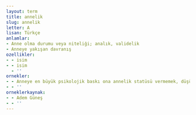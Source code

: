 ```yaml
---
layout: term
title: annelik
slug: annelik
letter: A
lisan: Türkçe
anlamlar:
- Anne olma durumu veya niteliği; analık, validelik
- Anneye yakışan davranış
ozellikler:
- - isim
- - isim
  - ''
ornekler:
- - Anneye en büyük psikolojik baskı ona annelik statüsü vermemek, düşüncelerini basit ve anlamsız kabul etmektir.
- - ''
orneklerkaynak:
- - Adem Güneş
- - ''
---
```

